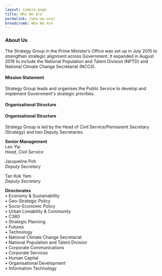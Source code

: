 ```yaml
---
layout: simple-page
title: Who We Are
permalink: /who-we-are/
breadcrumb: Who We Are
---
```


### **About Us**

The Strategy Group in the Prime Minister’s Office was set up in July 2015 to strengthen strategic alignment across Government. It expanded in August 2016 to include the National Population and Talent Division (NPTD) and National Climate Change Secretariat (NCCS).

#### Mission Statement ####
Strategy Group leads and organises the Public Service to develop and implement Government's strategic priorities. <br   />


#### Organisational Structure ####


#### Organisational Structure ####
Strategy Group is led by the Head of Civil Service/Permanent Secretary (Strategy) and two Deputy Secretaries. 

**Senior Management**<br  />
Leo Yip<br  />
*Head, Civil Service*

Jacqueline Poh<br  />
*Deputy Secretary*

Tan Kok Yam<br  />
*Deputy Secretary*

**Directorates** <br  /> 
•	Economy & Sustainability<br  />
•	Geo-Strategic Policy<br  />
•	Socio-Economic Policy<br  />
•	Urban Liveability & Community<br  />
•	C360<br  />
•	Strategic Planning<br  />
• Futures<br  />
•	Technology<br  />
•	National Climate Change Secretariat<br  />
•	National Population and Talent Division<br  />
•	Corporate Communications<br  />
•	Corporate Services<br  />
•	Human Capital<br  />
•	Organisational Development<br  />
•	Information Technology<br  />

